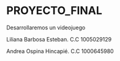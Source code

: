 # PROYECTO_FINAL
Desarrollaremos un videojuego

Liliana Barbosa Esteban. C.C 1005029129

Andrea Ospina Hincapié. C.C 1000645980
